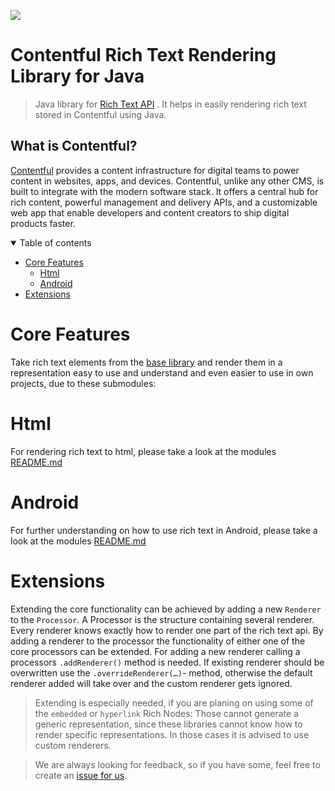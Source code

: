 
[![](https://jitpack.io/v/contentful/rich-text-renderer-java.svg)](https://jitpack.io/#contentful/rich-text-renderer-java)

Contentful Rich Text Rendering Library for Java
===============================================

> Java library for [Rich Text API](https://www.contentful.com/developers/docs/tutorials/general/rich-text-field-type-alpha/) . It helps in easily rendering rich text stored in Contentful using Java.


What is Contentful?
-------------------
[Contentful](https://www.contentful.com) provides a content infrastructure for digital teams to power content in websites, apps, and devices. Contentful, unlike any other CMS, is built to integrate with the modern software stack. It offers a central hub for rich content, powerful management and delivery APIs, and a customizable web app that enable developers and content creators to ship digital products faster.

<details open>
<summary>Table of contents</summary>

<!-- TOC -->
- [Core Features](#core-features)
  - [Html](#html)
  - [Android](#android)
- [Extensions](#extensions)

</details>

<!-- /TOC -->

Core Features
=============

Take rich text elements from the [base library](https://github.com/contentful/contentful.java) and render them in a representation easy to use and understand and even easier to use in own projects, due to these submodules:

Html
====

For rendering rich text to html, please take a look at the modules [README.md](html/README.md)

Android
=======

For further understanding on how to use rich text in Android, please take a look at the modules [README.md](android/README.md)


Extensions
==========

Extending the core functionality can be achieved by adding a new `Renderer` to the `Processor`. A Processor is the structure containing several renderer. Every renderer knows exactly how to render one part of the rich text api. By adding a renderer to the processor the functionality of either one of the core processors can be extended. For adding a new renderer calling a processors `.addRenderer()` method is needed. If existing renderer should be overwritten use the `.overrideRenderer(…)`- method, otherwise the default renderer added will take over and the custom renderer gets ignored.

> Extending is especially needed, if you are planing on using some of the `embedded` or `hyperlink` Rich Nodes: Those cannot generate a generic representation, since these libraries cannot know how to render specific representations. In those cases it is advised to use custom renderers.

> We are always looking for feedback, so if you have some, feel free to create an [issue for us](https://github.com/contentful/rich-text-renderer.java/issues/new).
